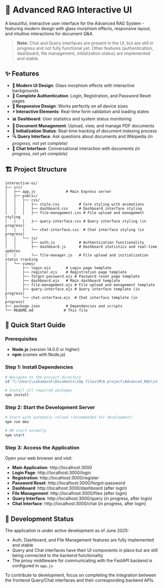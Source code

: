 # 🤖 Advanced RAG Interactive UI

A beautiful, interactive user interface for the Advanced RAG System - featuring modern design with glass morphism effects, responsive layout, and intuitive interactions for document Q&A.

> **Note:** Chat and Query interfaces are present in the UI, but are still in progress and not fully functional yet. Other features (authentication, dashboard, file management, initialization status) are implemented and stable.

## ✨ Features

- **🎨 Modern UI Design**: Glass morphism effects with interactive backgrounds
- **🔐 Complete Authentication**: Login, Registration, and Password Reset pages
- **📱 Responsive Design**: Works perfectly on all device sizes
- **⚡ Interactive Elements**: Real-time form validation and loading states
- **📊 Dashboard**: User statistics and system status monitoring
- **📂 Document Management**: Upload, view, and manage PDF documents
- **🔄 Initialization Status**: Real-time tracking of document indexing process
- **🔍 Query Interface**: Ask questions about documents and Wikipedia *(in progress, not yet complete)*
- **💬 Chat Interface**: Conversational interaction with documents *(in progress, not yet complete)*

## 🏗️ Project Structure

```
interactive-ui/
├── src/
│   ├── app.js              # Main Express server
│   ├── public/
│   │   ├── css/
│   │   │   ├── style.css         # Core styling with animations
│   │   │   ├── dashboard.css     # Dashboard interface styling
│   │   │   ├── file-management.css # File upload and management styling
│   │   │   ├── query-interface.css # Query interface styling (in progress)
│   │   │   └── chat-interface.css  # Chat interface styling (in progress)
│   │   └── js/
│   │       ├── auth.js           # Authentication functionality
│   │       ├── dashboard.js      # Dashboard statistics and real-time updates
│   │       └── file-manager.js   # File upload and initialization status tracking
│   └── views/
│       ├── login.ejs       # Login page template
│       ├── register.ejs    # Registration page template
│       ├── forgot-password.ejs # Password reset page template
│       ├── dashboard.ejs   # Main dashboard template
│       ├── file-management.ejs # File upload and management template
│       ├── query-interface.ejs # Query interface template (in progress)
│       └── chat-interface.ejs  # Chat interface template (in progress)
├── package.json            # Dependencies and scripts
└── README.md              # This file
```

## 🚀 Quick Start Guide

### Prerequisites
- **Node.js** (version 14.0.0 or higher)
- **npm** (comes with Node.js)

### Step 1: Install Dependencies
```powershell
# Navigate to the project directory
cd "C:\Users\sakumavat\Documents\Imp files\MCA project\Advanced_RAG\interactive-ui"

# Install all required packages
npm install
```

### Step 2: Start the Development Server
```powershell
# Start with automatic reload (recommended for development)
npm run dev

# OR start normally
npm start
```

### Step 3: Access the Application
Open your web browser and visit:
- **Main Application**: http://localhost:3000
- **Login Page**: http://localhost:3000/login  
- **Registration**: http://localhost:3000/register
- **Password Reset**: http://localhost:3000/forgot-password
- **Dashboard**: http://localhost:3000/dashboard (after login)
- **File Management**: http://localhost:3000/files (after login)
- **Query Interface**: http://localhost:3000/query (in progress, after login)
- **Chat Interface**: http://localhost:3000/chat (in progress, after login)

## 🚧 Development Status

The application is under active development as of June 2025:

- Auth, Dashboard, and File Management features are fully implemented and stable
- Query and Chat interfaces have their UI components in place but are still being connected to the backend functionality
- The proxy middleware for communicating with the FastAPI backend is configured in `app.js`

To contribute to development, focus on completing the integration between the frontend Query/Chat interfaces and their corresponding backend APIs.
